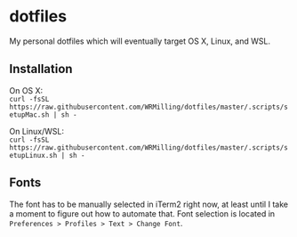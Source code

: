 # dotfiles
My personal dotfiles which will eventually target OS X, Linux, and WSL.

## Installation

On OS X:  
`curl -fsSL https://raw.githubusercontent.com/WRMilling/dotfiles/master/.scripts/setupMac.sh | sh -`

On Linux/WSL:  
`curl -fsSL https://raw.githubusercontent.com/WRMilling/dotfiles/master/.scripts/setupLinux.sh | sh -`

## Fonts

The font has to be manually selected in iTerm2 right now, at least until I take a moment to figure out how to automate that. Font selection is located in `Preferences > Profiles > Text > Change Font`.
